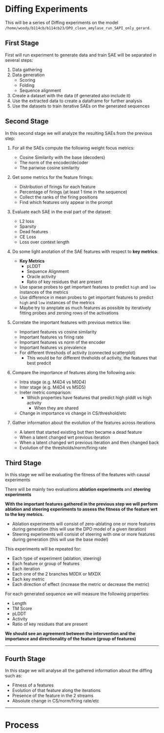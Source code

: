 # Diffing Experiments


This will be a series of Diffing experiments on the model `/home/woody/b114cb/b114cb23/DPO_clean_amylase_run_SAPI_only_gerard`.

## First Stage


First will run experiment to generate data and train SAE will be separated in several steps:
1. Data gathering
2. Data generation
    - Scoring
    - Folding
    - Sequence alignment
3. Create a dataset with the data (if generated also include it)
4. Use the extracted data to create a dataframe for further analysis
5. Use the datasets to train iterative SAEs on the generated sequences 


## Second Stage

In this second stage we will analyze the resulting SAEs from the previous step:

1. For all the SAEs compute the following weight focus metrics:
    - Cosine Similarity with the base (decoders)
    - The norm of the encoder/decoder
    - The pariwise cosine similarity

2. Get some metrics for the feature firings:
    - Distribution of firings for each feature
    - Percentage of firings (at least 1 time in the sequence)
    - Collect the ranks of the firing positions
    - Find which features only appear in the prompt

3. Evaluate each SAE in the eval part of the dataset: 
    - L2 loss
    - Sparsity
    - Dead features
    - CE Loss 
    - Loss over context length

4. Do some light anotation of the SAE features with respect to **key metrics**:
    - **Key Metrics** 
        - pLDDT
        - Sequence Alignment
        - Oracle activity 
        - Ratio of key residues that are present 
    - Use sparse probes to get important features to predict `high` and `low` instances of the metrics 
    - Use difference in mean probes to get important features to predict `high` and `low` instances of the metrics 
    - Maybe try to annptate as much features as possible by iteratively fitting probes and zeroing rows of the activations

5. Correlate the important features with previous metrics like:
    - Important features vs cosine similarity
    - Important features vs firing rate
    - Important features vs norm of the encoder
    - Important features vs prevalence 
    - For different threshods of activity (connected scatterplot) 
        - This would be for different threholds of activity, the features that best predcit

6. Compare the importance of features along the following axis:
    - Intra stage (e.g. M4D4 vs M0D4)
    - Inter stage (e.g. M4D4 vs M5D5)
    - Ineter metric comparison:
        - Which properties have features that predict high plddt vs high activity
            - When they are shared
    - Change in importance vs change in CS/threshold/etc

7. Gather information about the evolution of the features across iterations
    - A latent that started existing but then became a dead feature
    - When a latent changed wrt previous iteration
    - When a latent changed wrt previous iteration and then changed back
    - Evolution of the thresholds/norm/firing rate
    


## Third Stage

In this stage we will be evaluating the fitness of the features with causal experiments

There will be mainly two evaluations **ablation experiments** and **steering experiments** 


**With the important features gathered in the previous step we will perform ablation and steering experiments to assess the fitness of the feature wrt to the key metrics.**


- Ablation experiments will consist of zero-ablating one or more features during generation (this will use the DPO model of  a given iteration)
- Steering experiments will consist of steering with one or more features during generation (this will use the base model)


This experiments will be repeated for:
- Each type of experiment {ablation, steering}
- Each feature or group of features
- Each iteration
- Each one of the 2 branches M0DX or MXDX
- Each key metric
- Each direction of effect (increase the metric or decrease the metric)



For each generated sequence we will measure the following properties:
- Length
- TM Score
- pLDDT
- Activity
- Ratio of key residues that are present 


**We should see an agreement between the intervention and the importance and directionality of the feature (group of features)**


----



## Fourth Stage


In this stage we will analyse all the gathered information about the diffing such as:

- Fitness of a features
- Evolution of that feature along the iterations
- Presence of the feature in the 2 streams
- Absolute change in CS/norm/firing rate/etc


----------

# Process




